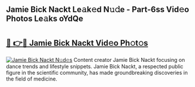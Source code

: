 ## Jamie Bick Nackt Le𝚊k𝚎d N𝚞𝚍e - Part-6ss Vid𝚎o Photos Le𝚊ks oYdQe

# <h2><a href="http://fb0pl9c.evod.top/?m=Jamie+Bick+Nackt">🔗 👉🔴 Jamie Bick Nackt Vid𝚎o Ph𝚘t𝚘s</a></h2>

[![Jamie Bick Nackt N𝚞d𝚎s](https://i.imgur.com/8V9OHl7.gif)](http://fb0pl9c.evod.top/?m=Jamie+Bick+Nackt)
Content creator Jamie Bick Nackt focusing on dance trends and lifestyle snippets. Jamie Bick Nackt, a respected public figure in the scientific community, has made groundbreaking discoveries in the field of medicine. 
